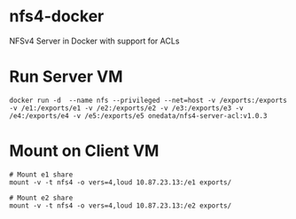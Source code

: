 # nfs4-docker
NFSv4 Server in Docker with support for ACLs

# Run Server VM
~~~
docker run -d  --name nfs --privileged --net=host -v /exports:/exports -v /e1:/exports/e1 -v /e2:/exports/e2 -v /e3:/exports/e3 -v /e4:/exports/e4 -v /e5:/exports/e5 onedata/nfs4-server-acl:v1.0.3
~~~

# Mount on Client VM
~~~
# Mount e1 share
mount -v -t nfs4 -o vers=4,loud 10.87.23.13:/e1 exports/

# Mount e2 share
mount -v -t nfs4 -o vers=4,loud 10.87.23.13:/e2 exports/
~~~